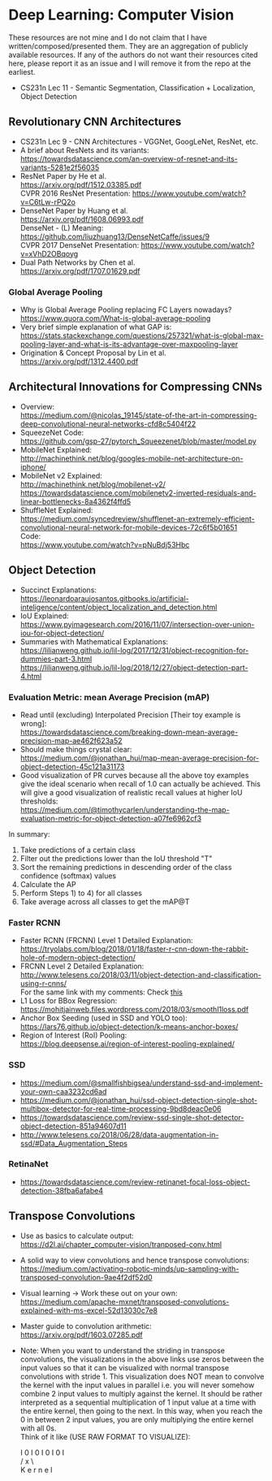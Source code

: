 # Deep Learning: Computer Vision
These resources are not mine and I do not claim that I have written/composed/presented them. They are an aggregation of publicly available resources. If any of the authors do not want their resources cited here, please report it as an issue and I will remove it from the repo at the earliest.  

* CS231n Lec 11 - Semantic Segmentation, Classification + Localization, Object Detection  

## Revolutionary CNN Architectures
* CS231n Lec 9 - CNN Architectures - VGGNet, GoogLeNet, ResNet, etc.
* A brief about ResNets and its variants:  
https://towardsdatascience.com/an-overview-of-resnet-and-its-variants-5281e2f56035
* ResNet Paper by He et al.  
https://arxiv.org/pdf/1512.03385.pdf  
CVPR 2016 ResNet Presentation: https://www.youtube.com/watch?v=C6tLw-rPQ2o
* DenseNet Paper by Huang et al.  
https://arxiv.org/pdf/1608.06993.pdf  
DenseNet - (L) Meaning:  
https://github.com/liuzhuang13/DenseNetCaffe/issues/9  
CVPR 2017 DenseNet Presentation: https://www.youtube.com/watch?v=xVhD2OBqoyg
* Dual Path Networks by Chen et al.  
https://arxiv.org/pdf/1707.01629.pdf

### Global Average Pooling

* Why is Global Average Pooling replacing FC Layers nowadays?  
https://www.quora.com/What-is-global-average-pooling  
* Very brief simple explanation of what GAP is:  
https://stats.stackexchange.com/questions/257321/what-is-global-max-pooling-layer-and-what-is-its-advantage-over-maxpooling-layer  
* Origination & Concept Proposal by Lin et al.  
https://arxiv.org/pdf/1312.4400.pdf  
  
## Architectural Innovations for Compressing CNNs

* Overview:  
https://medium.com/@nicolas_19145/state-of-the-art-in-compressing-deep-convolutional-neural-networks-cfd8c5404f22  
* SqueezeNet Code:  
https://github.com/gsp-27/pytorch_Squeezenet/blob/master/model.py  
* MobileNet Explained:  
http://machinethink.net/blog/googles-mobile-net-architecture-on-iphone/  
* MobileNet v2 Explained:  
http://machinethink.net/blog/mobilenet-v2/  
https://towardsdatascience.com/mobilenetv2-inverted-residuals-and-linear-bottlenecks-8a4362f4ffd5  
* ShuffleNet Explained:  
https://medium.com/syncedreview/shufflenet-an-extremely-efficient-convolutional-neural-network-for-mobile-devices-72c6f5b01651  
Code:  
https://www.youtube.com/watch?v=pNuBdj53Hbc

## Object Detection
* Succinct Explanations:  
https://leonardoaraujosantos.gitbooks.io/artificial-inteligence/content/object_localization_and_detection.html  
* IoU Explained:  
https://www.pyimagesearch.com/2016/11/07/intersection-over-union-iou-for-object-detection/  
* Summaries with Mathematical Explanations:  
https://lilianweng.github.io/lil-log/2017/12/31/object-recognition-for-dummies-part-3.html  
https://lilianweng.github.io/lil-log/2018/12/27/object-detection-part-4.html  

### Evaluation Metric: mean Average Precision (mAP)  
* Read until (excluding) Interpolated Precision [Their toy example is wrong]:  
https://towardsdatascience.com/breaking-down-mean-average-precision-map-ae462f623a52
* Should make things crystal clear:  
https://medium.com/@jonathan_hui/map-mean-average-precision-for-object-detection-45c121a31173  
* Good visualization of PR curves because all the above toy examples give the ideal scenario when recall of 1.0 can actually be achieved. This will give a good visualization of realistic recall values at higher IoU thresholds:  
https://medium.com/@timothycarlen/understanding-the-map-evaluation-metric-for-object-detection-a07fe6962cf3  

In summary:

1) Take predictions of a certain class  
2) Filter out the predictions lower than the IoU threshold "T"  
3) Sort the remaining predictions in descending order of the class confidence (softmax) values  
4) Calculate the AP  
5) Perform Steps 1) to 4) for all classes  
6) Take average across all classes to get the mAP@T  

### Faster RCNN
* Faster RCNN (FRCNN) Level 1 Detailed Explanation:  
https://tryolabs.com/blog/2018/01/18/faster-r-cnn-down-the-rabbit-hole-of-modern-object-detection/  
* FRCNN Level 2 Detailed Explanation:  
http://www.telesens.co/2018/03/11/object-detection-and-classification-using-r-cnns/  
For the same link with my comments: Check [this](Faster_RCNN_Explained.pdf)
* L1 Loss for BBox Regression:  
https://mohitjainweb.files.wordpress.com/2018/03/smoothl1loss.pdf  
* Anchor Box Seeding (used in SSD and YOLO too):  
https://lars76.github.io/object-detection/k-means-anchor-boxes/  
* Region of Interest (RoI) Pooling:  
https://blog.deepsense.ai/region-of-interest-pooling-explained/  

### SSD

* https://medium.com/@smallfishbigsea/understand-ssd-and-implement-your-own-caa3232cd6ad  
* https://medium.com/@jonathan_hui/ssd-object-detection-single-shot-multibox-detector-for-real-time-processing-9bd8deac0e06  
* https://towardsdatascience.com/review-ssd-single-shot-detector-object-detection-851a94607d11
* http://www.telesens.co/2018/06/28/data-augmentation-in-ssd/#Data_Augmentation_Steps

### RetinaNet

* https://towardsdatascience.com/review-retinanet-focal-loss-object-detection-38fba6afabe4  


## Transpose Convolutions

* Use as basics to calculate output:  
https://d2l.ai/chapter_computer-vision/tranposed-conv.html  
* A solid way to view convolutions and hence transpose convolutions:  
https://medium.com/activating-robotic-minds/up-sampling-with-transposed-convolution-9ae4f2df52d0  
* Visual learning -> Work these out on your own:  
https://medium.com/apache-mxnet/transposed-convolutions-explained-with-ms-excel-52d13030c7e8  
* Master guide to convolution arithmetic:  
https://arxiv.org/pdf/1603.07285.pdf  

* Note: When you want to understand the striding in transpose convolutions, the visualizations in the above links use zeros between the input values so that it can be visualized with normal transpose convolutions with stride 1. This visualization does NOT mean to convolve the kernel with the input values in parallel i.e. you will never somehow combine 2 input values to multiply against the kernel. It should be rather interpreted as a sequential multiplication of 1 input value at a time with the entire kernel, then going to the next. In this way, when you reach the 0 in between 2 input values, you are only multiplying the entire kernel with all 0s.  
Think of it like (USE RAW FORMAT TO VISUALIZE):  
  
  I  0   I  0   I   0   I  0  I  
              / x \  
           K e r n e l  
